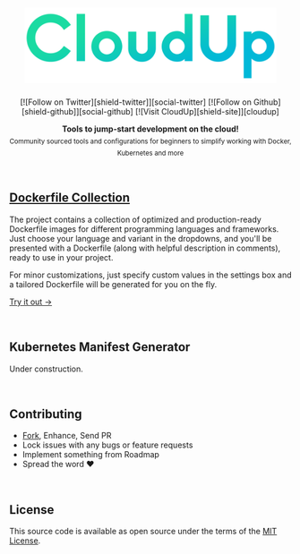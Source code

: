 <!-- Heading: Start -->
<h1 align="center">
  <a href="https://cloudup.dev/">
    <img alt="CloudUp" src='static/logo.png' width='450px'/>
  </a>
</h1>

<p align="center">
  [![Follow on Twitter][shield-twitter]][social-twitter] [![Follow on Github][shield-github]][social-github] [![Visit CloudUp][shield-site]][cloudup]
</p>

<p align="center">
  <b>Tools to jump-start development on the cloud!</b></br>
  <sub>Community sourced tools and configurations for beginners to simplify working with Docker, Kubernetes and more</sub>
</p>

<br/>
<!-- Heading: End -->



## [Dockerfile Collection][cloudup]

The project contains a collection of optimized and production-ready Dockerfile images for different programming
languages and frameworks. Just choose your language and variant in the dropdowns, and you'll be presented with
a Dockerfile (along with helpful description in comments), ready to use in your project.

For minor customizations, just specify custom values in the settings box and a tailored Dockerfile will be
generated for you on the fly.

[Try it out →][cloudup]

<br/>




## Kubernetes Manifest Generator

Under construction.

<br/>




## Contributing

 - [Fork][github-fork], Enhance, Send PR
 - Lock issues with any bugs or feature requests
 - Implement something from Roadmap
 - Spread the word :heart:

<br>




## License

This source code is available as open source under the terms of the [MIT License][license].

<br>





  [cloudup]:              https://cloudup.dev/
  [logo]:                 static/logo.png
  [license]:              ./LICENSE

  [shield-twitter]:       https://img.shields.io/twitter/follow/sheharyarn?color=%231adba2&label=Follow%20on%20Twitter&style=flat-square
  [shield-github]:        https://img.shields.io/github/followers/sheharyarn?color=%231adba2&label=Follow%20on%20Github&style=flat-square
  [shield-site]:          https://img.shields.io/badge/-CloudUp.dev%20%E2%86%92-green?&style=flat-square&color=1adba2

  [social-twitter]:       https://twitter.com/sheharyarn
  [social-github]:        https://github.com/sheharyarn


  [github-fork]:          https://github.com/sheharyarn/cloudup.dev/fork


